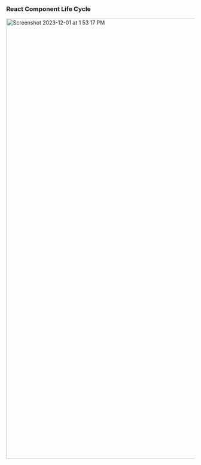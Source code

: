 ### React Component Life Cycle
<img width="1177" alt="Screenshot 2023-12-01 at 1 53 17 PM" src="https://github.com/emperor100/Admiral-Brain/assets/15110613/4fff7496-a0af-42c1-8971-bc8b4ba67ad3">
